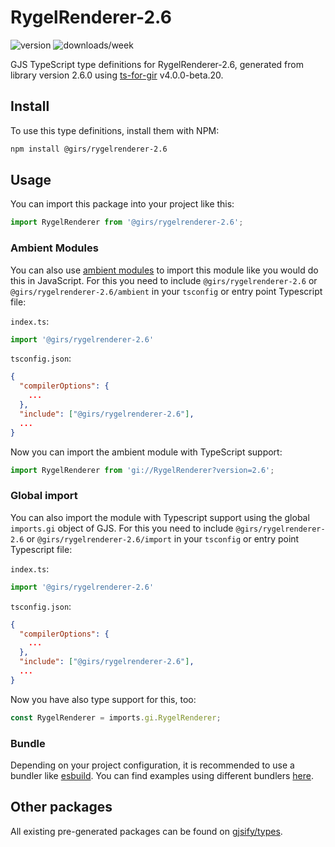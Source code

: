 
# RygelRenderer-2.6

![version](https://img.shields.io/npm/v/@girs/rygelrenderer-2.6)
![downloads/week](https://img.shields.io/npm/dw/@girs/rygelrenderer-2.6)


GJS TypeScript type definitions for RygelRenderer-2.6, generated from library version 2.6.0 using [ts-for-gir](https://github.com/gjsify/ts-for-gir) v4.0.0-beta.20.


## Install

To use this type definitions, install them with NPM:
```bash
npm install @girs/rygelrenderer-2.6
```

## Usage

You can import this package into your project like this:
```ts
import RygelRenderer from '@girs/rygelrenderer-2.6';
```

### Ambient Modules

You can also use [ambient modules](https://github.com/gjsify/ts-for-gir/tree/main/packages/cli#ambient-modules) to import this module like you would do this in JavaScript.
For this you need to include `@girs/rygelrenderer-2.6` or `@girs/rygelrenderer-2.6/ambient` in your `tsconfig` or entry point Typescript file:

`index.ts`:
```ts
import '@girs/rygelrenderer-2.6'
```

`tsconfig.json`:
```json
{
  "compilerOptions": {
    ...
  },
  "include": ["@girs/rygelrenderer-2.6"],
  ...
}
```

Now you can import the ambient module with TypeScript support: 

```ts
import RygelRenderer from 'gi://RygelRenderer?version=2.6';
```

### Global import

You can also import the module with Typescript support using the global `imports.gi` object of GJS.
For this you need to include `@girs/rygelrenderer-2.6` or `@girs/rygelrenderer-2.6/import` in your `tsconfig` or entry point Typescript file:

`index.ts`:
```ts
import '@girs/rygelrenderer-2.6'
```

`tsconfig.json`:
```json
{
  "compilerOptions": {
    ...
  },
  "include": ["@girs/rygelrenderer-2.6"],
  ...
}
```

Now you have also type support for this, too:

```ts
const RygelRenderer = imports.gi.RygelRenderer;
```

### Bundle

Depending on your project configuration, it is recommended to use a bundler like [esbuild](https://esbuild.github.io/). You can find examples using different bundlers [here](https://github.com/gjsify/ts-for-gir/tree/main/examples).

## Other packages

All existing pre-generated packages can be found on [gjsify/types](https://github.com/gjsify/types).

